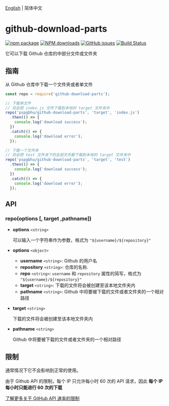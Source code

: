 [English](./README.md) | 简体中文

# github-download-parts

[![npm package](https://img.shields.io/npm/v/github-download-parts.svg)](https://www.npmjs.org/package/github-download-parts)
[![NPM downloads](http://img.shields.io/npm/dm/github-download-parts.svg)](https://npmjs.org/package/github-download-parts)
[![GitHub issues](https://img.shields.io/github/issues/pspgbhu/github-download-parts.svg)](https://github.com/pspgbhu/github-download-parts/issues)
[![Build Status](https://travis-ci.org/pspgbhu/github-download-parts.svg?branch=master)](https://travis-ci.org/pspgbhu/github-download-parts)

它可以下载 Github 仓库的中部分文件或文件夹

## 指南

从 Github 仓库中下载一个文件夹或者单文件

```js
const repo = require('github-download-parts');

// 下载单文件
// 将会把 index.js 文件下载到本地的 target 文件夹中
repo('pspgbhu/github-download-parts', 'target', 'index.js')
  .then(() => {
    console.log('download success');
  })
  .catch(() => {
    console.log('download error');
  });

// 下载一个文件夹
// 将会把 test 文件夹下的全部文件都下载到本地的 target 文件夹中
repo('pspgbhu/github-download-parts', 'target', 'test')
  .then(() => {
    console.log('download success');
  })
  .catch(() => {
    console.log('download error');
  });
```
## API

### repo(options [, target ,pathname])

- **options** `<string>`

  可以输入一个字符串作为参数，格式为 `"${username}/${repository}"`

- **options** `<object>`
  - **username** `<string>`: Github 的用户名
  - **repository** `<string>`: 仓库的名称.
  - **repo** `<string>`: `username` 和 `repository` 属性的简写，格式为 `"${username}/${repository}"`
  - **target** `<string>`: 下载的文件将会被创建至该本地文件夹内
  - **pathname** `<string>`: Github 中将要被下载的文件或者文件夹的一个相对路径

- **target** `<string>`

  下载的文件将会被创建至该本地文件夹内

- **pathname** `<string>`

  Github 中将要被下载的文件或者文件夹的一个相对路径

## 限制

通常情况下它不会影响到正常的使用。

由于 Github API 的限制，每个 IP 只允许每小时 60 次的 API 请求，因此 **每个 IP 每小时只能进行 60 次的下载**

[了解更多关于 GitHub API 速率的限制](https://developer.github.com/v3/#rate-limiting)
